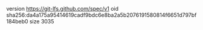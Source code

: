 version https://git-lfs.github.com/spec/v1
oid sha256:da4a175a95414619cadf9bdc6e8ba2a5b2076191580814f6651d797bf184beb0
size 3035
